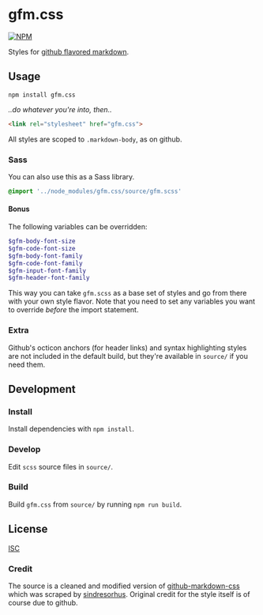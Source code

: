 # gfm.css

[![NPM](https://nodei.co/npm/gfm.css.png?downloads=true)](https://npmjs.org/package/gfm.css)

Styles for [github flavored markdown](https://help.github.com/articles/github-flavored-markdown/).

## Usage

```
npm install gfm.css
```

*..do whatever you're into, then..*

```html
<link rel="stylesheet" href="gfm.css">
```

All styles are scoped to `.markdown-body`, as on github.

### Sass

You can also use this as a Sass library.

```scss
@import '../node_modules/gfm.css/source/gfm.scss'
```

#### Bonus

The following variables can be overridden:

```scss
$gfm-body-font-size
$gfm-code-font-size
$gfm-body-font-family
$gfm-code-font-family
$gfm-input-font-family
$gfm-header-font-family
```

This way you can take `gfm.scss` as a base set of styles and go from there with your own style flavor. Note that you need to set any variables you want to override *before* the import statement.

### Extra

Github's octicon anchors (for header links) and syntax highlighting styles are not included in the default build, but they're available in `source/` if you need them.

## Development

### Install

Install dependencies with `npm install`.

### Develop

Edit `scss` source files in `source/`.

### Build

Build `gfm.css` from `source/` by running `npm run build`.

## License

[ISC](LICENSE)

### Credit

The source is a cleaned and modified version of [github-markdown-css](https://github.com/sindresorhus/github-markdown-css) which was scraped by [sindresorhus](https://github.com/sindresorhus). Original credit for the style itself is of course due to github.
